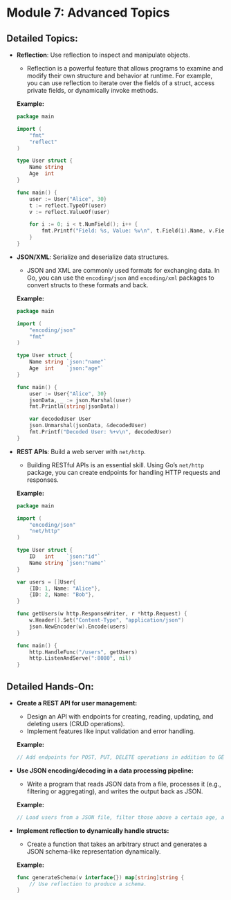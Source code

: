 # Module 7: Advanced Topics

## Detailed Topics:
- **Reflection**: Use reflection to inspect and manipulate objects.
    - Reflection is a powerful feature that allows programs to examine and modify their own structure and behavior at runtime. For example, you can use reflection to iterate over the fields of a struct, access private fields, or dynamically invoke methods.

  **Example:**
    ```go
    package main

    import (
        "fmt"
        "reflect"
    )

    type User struct {
        Name string
        Age  int
    }

    func main() {
        user := User{"Alice", 30}
        t := reflect.TypeOf(user)
        v := reflect.ValueOf(user)

        for i := 0; i < t.NumField(); i++ {
            fmt.Printf("Field: %s, Value: %v\n", t.Field(i).Name, v.Field(i))
        }
    }
    ```

- **JSON/XML**: Serialize and deserialize data structures.
    - JSON and XML are commonly used formats for exchanging data. In Go, you can use the `encoding/json` and `encoding/xml` packages to convert structs to these formats and back.

  **Example:**
    ```go
    package main

    import (
        "encoding/json"
        "fmt"
    )

    type User struct {
        Name string `json:"name"`
        Age  int    `json:"age"`
    }

    func main() {
        user := User{"Alice", 30}
        jsonData, _ := json.Marshal(user)
        fmt.Println(string(jsonData))

        var decodedUser User
        json.Unmarshal(jsonData, &decodedUser)
        fmt.Printf("Decoded User: %+v\n", decodedUser)
    }
    ```

- **REST APIs**: Build a web server with `net/http`.
    - Building RESTful APIs is an essential skill. Using Go’s `net/http` package, you can create endpoints for handling HTTP requests and responses.

  **Example:**
    ```go
    package main

    import (
        "encoding/json"
        "net/http"
    )

    type User struct {
        ID   int    `json:"id"`
        Name string `json:"name"`
    }

    var users = []User{
        {ID: 1, Name: "Alice"},
        {ID: 2, Name: "Bob"},
    }

    func getUsers(w http.ResponseWriter, r *http.Request) {
        w.Header().Set("Content-Type", "application/json")
        json.NewEncoder(w).Encode(users)
    }

    func main() {
        http.HandleFunc("/users", getUsers)
        http.ListenAndServe(":8080", nil)
    }
    ```

## Detailed Hands-On:

- **Create a REST API for user management:**
    - Design an API with endpoints for creating, reading, updating, and deleting users (CRUD operations).
    - Implement features like input validation and error handling.

  **Example:**
    ```go
    // Add endpoints for POST, PUT, DELETE operations in addition to GET.
    ```

- **Use JSON encoding/decoding in a data processing pipeline:**
    - Write a program that reads JSON data from a file, processes it (e.g., filtering or aggregating), and writes the output back as JSON.

  **Example:**
    ```go
    // Load users from a JSON file, filter those above a certain age, and save the results.
    ```

- **Implement reflection to dynamically handle structs:**
    - Create a function that takes an arbitrary struct and generates a JSON schema-like representation dynamically.

  **Example:**
    ```go
    func generateSchema(v interface{}) map[string]string {
        // Use reflection to produce a schema.
    }
    ```

